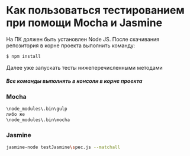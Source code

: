 # Как пользоваться тестированием при помощи Mocha и Jasmine
На ПК должен быть установлен Node JS.
После скачивания репозитория в корне проекта выполнить команду:
```sh
$ npm install
```
Далее уже запускать тесты нижеперечисленными методами
##### Все команды выполнять в консоли в корне проекта
### Mocha
```sh
\node_modules\.bin\gulp
либо же
\node_modules\.bin\mocha
```
### Jasmine
```sh
jasmine-node testJasmine\spec.js --matchall
```



